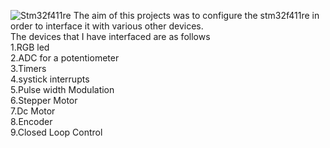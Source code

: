 ![Stm32f411re](https://user-images.githubusercontent.com/77383748/182003152-49ca32ea-4e44-48d9-84f5-7b8e5ae0520e.jpeg)
The aim of this projects was to configure the stm32f411re in order to interface it with various other devices.<br />
The devices that I have interfaced are as  follows <br />
1.RGB led <br />
2.ADC for a potentiometer <br />
3.Timers <br />
4.systick interrupts <br />
5.Pulse width Modulation <br />
6.Stepper Motor <br />
7.Dc Motor <br />
8.Encoder <br />
9.Closed Loop Control
